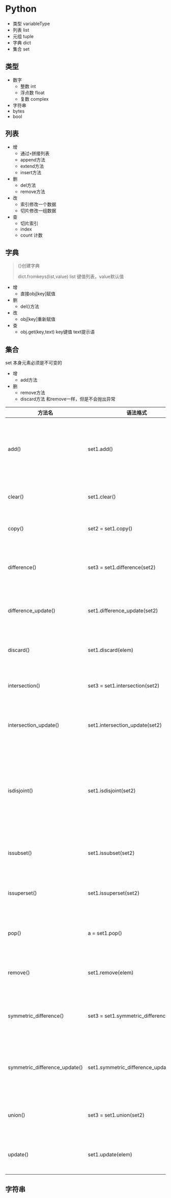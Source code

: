 # Python

- 类型 variableType
- 列表 list
- 元组 tuple
- 字典 dict
- 集合 set

## 类型

- 数字
  - 整数 int
  - 浮点数 float
  - 复数 complex
- 字符串
- bytes
- bool

## 列表

- 增
  - 通过`+`拼接列表
  - append方法
  - extend方法
  - insert方法
- 删
  - del方法
  - remove方法
- 改
  - 索引修改一个数据
  - 切片修改一组数据
- 查
  - 切片索引
  - index
  - count 计数

## 字典

> {}创建字典
>
> dict.fromkeys(list,value)  list 键值列表，value默认值
>
>  

- 增
  - 直接obj[key]赋值
- 删
  - del()方法
- 改
  - obj[key]重新赋值
- 查
  - obj.get(key,text) key键值 text提示语



## 集合

set 本身元素必须是不可变的

- 增
  - add方法
- 删
  - remove方法
  - discard方法 和remove一样，但是不会抛出异常

| 方法名                        | 语法格式                               | 功能                                                         | 实例                                                         |
| ----------------------------- | -------------------------------------- | ------------------------------------------------------------ | ------------------------------------------------------------ |
| add()                         | set1.add()                             | 向 set1 集合中添加数字、字符串、元组或者布尔类型             | >>> set1 = {1,2,3} >>> set1.add((1,2)) >>> set1 {(1, 2), 1, 2, 3} |
| clear()                       | set1.clear()                           | 清空 set1 集合中所有元素                                     | >>> set1 = {1,2,3} >>> set1.clear() >>> set1 set()  set()才表示空集合，{}表示的是空字典 |
| copy()                        | set2 = set1.copy()                     | 拷贝 set1 集合给 set2                                        | >>> set1 = {1,2,3} >>> set2 = set1.copy() >>> set1.add(4) >>> set1 {1, 2, 3, 4} >>> set1 {1, 2, 3} |
| difference()                  | set3 = set1.difference(set2)           | 将 set1 中有而 set2 没有的元素给 set3                        | >>> set1 = {1,2,3} >>> set2 = {3,4} >>> set3 = set1.difference(set2) >>> set3 {1, 2} |
| difference_update()           | set1.difference_update(set2)           | 从 set1 中删除与 set2 相同的元素                             | >>> set1 = {1,2,3} >>> set2 = {3,4} >>> set1.difference_update(set2) >>> set1 {1, 2} |
| discard()                     | set1.discard(elem)                     | 删除 set1 中的 elem 元素                                     | >>> set1 = {1,2,3} >>> set1.discard(2) >>> set1 {1, 3} >>> set1.discard(4) {1, 3} |
| intersection()                | set3 = set1.intersection(set2)         | 取 set1 和 set2 的交集给 set3                                | >>> set1 = {1,2,3} >>> set2 = {3,4} >>> set3 = set1.intersection(set2) >>> set3 {3} |
| intersection_update()         | set1.intersection_update(set2)         | 取 set1和 set2 的交集，并更新给 set1                         | >>> set1 = {1,2,3} >>> set2 = {3,4} >>> set1.intersection_update(set2) >>> set1 {3} |
| isdisjoint()                  | set1.isdisjoint(set2)                  | 判断 set1 和 set2 是否没有交集，有交集返回 False；没有交集返回 True | >>> set1 = {1,2,3} >>> set2 = {3,4} >>> set1.isdisjoint(set2) False |
| issubset()                    | set1.issubset(set2)                    | 判断 set1 是否是 set2 的子集                                 | >>> set1 = {1,2,3} >>> set2 = {1,2} >>> set1.issubset(set2) False |
| issuperset()                  | set1.issuperset(set2)                  | 判断 set2 是否是 set1 的子集                                 | >>> set1 = {1,2,3} >>> set2 = {1,2} >>> set1.issuperset(set2) True |
| pop()                         | a = set1.pop()                         | 取 set1 中一个元素，并赋值给 a                               | >>> set1 = {1,2,3} >>> a = set1.pop() >>> set1 {2,3} >>> a 1 |
| remove()                      | set1.remove(elem)                      | 移除 set1 中的 elem 元素                                     | >>> set1 = {1,2,3} >>> set1.remove(2) >>> set1 {1, 3} >>> set1.remove(4) Traceback (most recent call last):  File "<pyshell#90>", line 1, in <module>   set1.remove(4) KeyError: 4 |
| symmetric_difference()        | set3 = set1.symmetric_difference(set2) | 取 set1 和 set2 中互不相同的元素，给 set3                    | >>> set1 = {1,2,3} >>> set2 = {3,4} >>> set3 = set1.symmetric_difference(set2) >>> set3 {1, 2, 4} |
| symmetric_difference_update() | set1.symmetric_difference_update(set2) | 取 set1 和 set2 中互不相同的元素，并更新给 set1              | >>> set1 = {1,2,3} >>> set2 = {3,4} >>> set1.symmetric_difference_update(set2) >>> set1 {1, 2, 4} |
| union()                       | set3 = set1.union(set2)                | 取 set1 和 set2 的并集，赋给 set3                            | >>> set1 = {1,2,3} >>> set2 = {3,4} >>> set3=set1.union(set2) >>> set3 {1, 2, 3, 4} |
| update()                      | set1.update(elem)                      | 添加列表或集合中的元素到 set1                                | >>> set1 = {1,2,3} >>> set1.update([3,4]) >>> set1 {1,2,3,4} |

## 字符串

